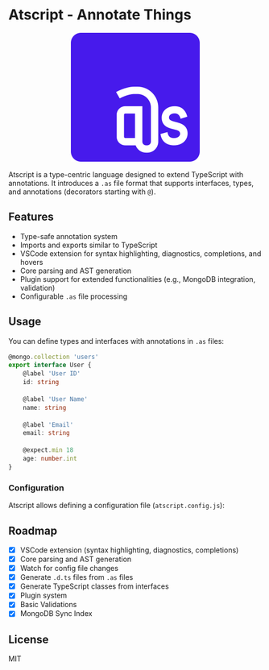 # Atscript - Annotate Things

<p style="text-align: center;">
<img src="https://raw.githubusercontent.com/moostjs/atscript/main/packages/vscode/icons/as-logo.svg" alt="Atscript Demo" width="256">
</p>

Atscript is a type-centric language designed to extend TypeScript with annotations. It introduces a `.as` file format that supports interfaces, types, and annotations (decorators starting with `@`).

## Features

- Type-safe annotation system
- Imports and exports similar to TypeScript
- VSCode extension for syntax highlighting, diagnostics, completions, and hovers
- Core parsing and AST generation
- Plugin support for extended functionalities (e.g., MongoDB integration, validation)
- Configurable `.as` file processing

## Usage

You can define types and interfaces with annotations in `.as` files:

```typescript
@mongo.collection 'users'
export interface User {
    @label 'User ID'
    id: string

    @label 'User Name'
    name: string

    @label 'Email'
    email: string

    @expect.min 18
    age: number.int
}
```

### Configuration

Atscript allows defining a configuration file (`atscript.config.js`):

## Roadmap

- [x] VSCode extension (syntax highlighting, diagnostics, completions)
- [x] Core parsing and AST generation
- [x] Watch for config file changes
- [x] Generate `.d.ts` files from `.as` files
- [x] Generate TypeScript classes from interfaces
- [x] Plugin system
- [x] Basic Validations
- [x] MongoDB Sync Index

## License

MIT
